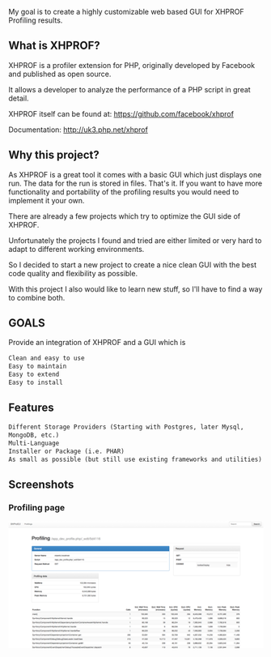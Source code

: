 My goal is to create a highly customizable web based GUI for XHPROF Profiling results.

## What is XHPROF?

XHPROF is a profiler extension for PHP, originally developed by Facebook and published as open source.

It allows a developer to analyze the performance of a PHP script in great detail.

XHPROF itself can be found at: https://github.com/facebook/xhprof

Documentation: http://uk3.php.net/xhprof

## Why this project?

As XHPROF is a great tool it comes with a basic GUI which just displays one run. The data for the run is stored in files. That's it. If you want to have more functionality and portability of the profiling results you would need to implement it your own.

There are already a few projects which try to optimize the GUI side of XHPROF.

Unfortunately the projects I found and tried are either limited or very hard to adapt to different working environments.

So I decided to start a new project to create a nice clean GUI with the best code quality and flexibility as possible.

With this project I also would like to learn new stuff, so I'll have to find a way to combine both.

## GOALS

Provide an integration of XHPROF and a GUI which is

    Clean and easy to use
    Easy to maintain
    Easy to extend
    Easy to install

## Features

    Different Storage Providers (Starting with Postgres, later Mysql, MongoDB, etc.)
    Multi-Language
    Installer or Package (i.e. PHAR)
    As small as possible (but still use existing frameworks and utilities)

## Screenshots

### Profiling page

![](screenshots/profiling-view-wip.png)